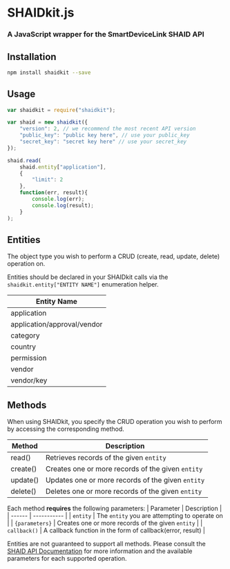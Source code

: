 # SHAIDkit.js
### A JavaScript wrapper for the SmartDeviceLink SHAID API

## Installation
```sh
npm install shaidkit --save
```

## Usage
```js
var shaidkit = require("shaidkit");

var shaid = new shaidkit({
    "version": 2, // we recommend the most recent API version
    "public_key": "public key here", // use your public_key
    "secret_key": "secret key here" // use your secret_key
});

shaid.read(
    shaid.entity["application"],
    {
        "limit": 2
    },
    function(err, result){
        console.log(err);
        console.log(result);
    }
);
```

## Entities
The object type you wish to perform a CRUD (create, read, update, delete) operation on.

Entities should be declared in your SHAIDkit calls via the `shaidkit.entity["ENTITY NAME"]` enumeration helper.

| Entity Name |
| ------ |
| application |
| application/approval/vendor |
| category |
| country |
| permission |
| vendor |
| vendor/key |

## Methods
When using SHAIDkit, you specify the CRUD operation you wish to perform by accessing the corresponding method.

| Method | Description |
| ------ | ----------- |
| read() | Retrieves records of the given `entity` |
| create() | Creates one or more records of the given `entity` |
| update() | Updates one or more records of the given `entity` |
| delete() | Deletes one or more records of the given `entity` |

Each method **requires** the following parameters:
| Parameter | Description |
| ------ | ----------- |
| `entity` | The `entity` you are attempting to operate on |
| `{parameters}` | Creates one or more records of the given `entity` |
| `callback()` | A callback function in the form of callback(error, result) |

Entities are not guaranteed to support all methods. Please consult the [SHAID API Documentation](https://smartdevicelink.com/en/docs/shaid) for more information and the available parameters for each supported operation.